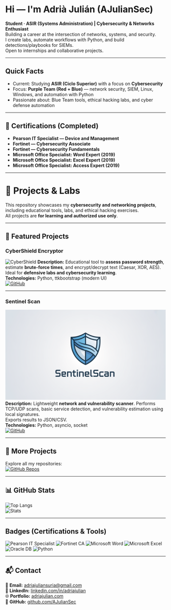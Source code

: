 #  Hi — I'm Adrià Julián (AJulianSec)

**Student · ASIR (Systems Administration) | Cybersecurity & Networks Enthusiast**  
Building a career at the intersection of networks, systems, and security.  
I create labs, automate workflows with Python, and build detections/playbooks for SIEMs.  
Open to internships and collaborative projects.

---

##  Quick Facts
- Current: Studying **ASIR (Ciclo Superior)** with a focus on **Cybersecurity**  
- Focus: **Purple Team (Red + Blue)** — network security, SIEM, Linux, Windows, and automation with Python  
- Passionate about: Blue Team tools, ethical hacking labs, and cyber defense automation  

---

## 🏅 Certifications (Completed)
- **Pearson IT Specialist — Device and Management**  
- **Fortinet — Cybersecurity Associate**  
- **Fortinet — Cybersecurity Fundamentals**  
- **Microsoft Office Specialist: Word Expert (2019)**  
- **Microsoft Office Specialist: Excel Expert (2019)**  
- **Microsoft Office Specialist: Access Expert (2019)**

---

# 🧪 Projects & Labs

This repository showcases my **cybersecurity and networking projects**, including educational tools, labs, and ethical hacking exercises.  
All projects are **for learning and authorized use only**.

---

## 🔹 Featured Projects

### CyberShield Encryptor
![CyberShield](https://raw.githubusercontent.com/AJulianSec/CyberShield-BlueTeam-Tool/main/cybershieldencryptor_BANNER.jpg)
**Description:** Educational tool to **assess password strength**, estimate **brute-force times**, and encrypt/decrypt text (Caesar, XOR, AES).  
Ideal for **defensive labs and cybersecurity learning**.  
**Technologies:** Python, ttkbootstrap (modern UI)  
[![GitHub](https://img.shields.io/badge/View%20on-GitHub-181717?style=for-the-badge&logo=github&logoColor=white)](https://github.com/AJulianSec/CyberShield-BlueTeam-Tool)

---

### Sentinel Scan
![Sentinel](https://raw.githubusercontent.com/AJulianSec/SentinelScan/main/logo_sentinel_scan.jpg)
**Description:** Lightweight **network and vulnerability scanner**. Performs TCP/UDP scans, basic service detection, and vulnerability estimation using local signatures.  
Exports results to JSON/CSV.  
**Technologies:** Python, asyncio, socket  
[![GitHub](https://img.shields.io/badge/View%20on-GitHub-181717?style=for-the-badge&logo=github&logoColor=white)](https://github.com/AJulianSec/SentinelScan)

---

## 🔗 More Projects

Explore all my repositories:  
[![GitHub Repos](https://img.shields.io/badge/View%20All%20Repositories-181717?style=for-the-badge&logo=github&logoColor=white)](https://github.com/AJulianSec?tab=repositories)

---

## 📊 GitHub Stats

![Top Langs](https://github-readme-stats.vercel.app/api/top-langs/?username=AJulianSec&layout=compact&theme=dark)  
![Stats](https://github-readme-stats.vercel.app/api?username=AJulianSec&show_icons=true&count_private=true&theme=dark)

---

##  Badges (Certifications & Tools)

![Pearson IT Specialist](https://img.shields.io/badge/Pearson-IT%20Specialist-blue?style=flat&logo=pearson)
![Fortinet CA](https://img.shields.io/badge/Fortinet-Cybersec%20Associate-red?style=flat&logo=fortinet)
![Microsoft Word](https://img.shields.io/badge/Microsoft-Word%20Expert-blue?style=flat&logo=microsoft-word)
![Microsoft Excel](https://img.shields.io/badge/Microsoft-Excel%20Expert-green?style=flat&logo=microsoft-excel)
![Oracle DB](https://img.shields.io/badge/Oracle-Database%20Associate-red?style=flat&logo=oracle)
![Python](https://img.shields.io/badge/Python-Scripting%20(Learn)-blue?style=flat&logo=python)

---

## 📬 Contact

📧 **Email:** [adriajuliansuria@gmail.com](mailto:adriajuliansuria@gmail.com)  
💼 **LinkedIn:** [linkedin.com/in/adriajulian](https://www.linkedin.com/in/adriajulian/)  
🌐 **Portfolio:** [adriajulian.com](https://www.adriajulian.com/)  
🐙 **GitHub:** [github.com/AJulianSec](https://github.com/AJulianSec)





